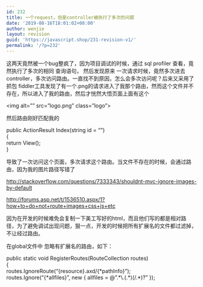 ```yaml
---
id: 232
title: 一个request，但是controller被执行了多次的问题
date: '2019-08-16T18:01:02+08:00'
author: wenjie
layout: revision
guid: 'https://javascript.shop/231-revision-v1/'
permalink: '/?p=232'
---
```


这两天竟然被一个bug整疯了，因为项目调试的时候，通过 sql profiler 查看，竟然执行了多次的相同 查询语句， 然后发现原来 一次请求时候，竟然多次进去controller，多次访问路由。一直找不到原因，怎么会多次访问呢？后来又采用了 抓包 fiddler工具发现了有一个.png的请求进入了我那个路由，然而这个文件并不存在，所以进入了我的路由，然后才恍然大悟页面上面有这个

 &lt;img alt=”” src=”logo.png” class=”logo”&gt;

然后路由刚好匹配我的

 public ActionResult Index(string id = “”)  
 {  
 return View();  
 }

导致了一次访问这个页面，多次请求这个路由。当文件不存在的时候，会通过路由，因为我的图片路径写错了

<http://stackoverflow.com/questions/7333343/shouldnt-mvc-ignore-images-by-default>

<http://forums.asp.net/t/1536510.aspx/1?how+to+do+not+route+images+css+js+etc>

因为在开发的时候难免会复制一下美工写好的html，而且他们写的都是相对路径，为了避免调试出现问题，狠一点，开发的时候把所有扩展名的文件都过滤掉，不让经过路由。

在global文件中 忽略有扩展名的路由，如下：

 public static void RegisterRoutes(RouteCollection routes)  
 {  
 routes.IgnoreRoute(“{resource}.axd/{\*pathInfo}”);  
 routes.Ignore(“{\*allfiles}”, new { allfiles = @”.\*\\.(.\*)(/.\*)?” });